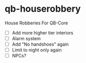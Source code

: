 # qb-houserobbery
House Robberies For QB-Core

- [ ] Add more higher tier interiors
- [ ] Alarm system
- [ ] Add "No handshoes" again
- [ ] Limit to night only again
- [ ] NPCs?
